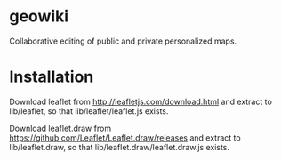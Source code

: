 # geowiki
Collaborative editing of public and private personalized maps.

Installation
============
Download leaflet from http://leafletjs.com/download.html and extract to lib/leaflet, so that lib/leaflet/leaflet.js exists.

Download leaflet.draw from https://github.com/Leaflet/Leaflet.draw/releases and extract to lib/leaflet.draw, so that lib/leaflet.draw/leaflet.draw.js exists.
